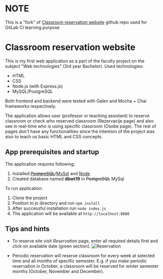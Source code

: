 # NOTE

This is a "fork" of [Classroom reservation website](https://github.com/Lino2007/classroom-reservation-website) github repo used for GitLab CI learning purpose

# Classroom reservation website
This is my first web application as a part of the faculty project on the subject "Web technologies" (3rd year Bachelor). Used technologies:

 - HTML 
 - CSS
 - Node.js (with Express.js)
 - MySQL/PostgreSQL 

Both frontend and backend were tested with Galen and Mocha + Chai frameworks respectively.

The application allows user (professor or teaching assistant) to reserve classroom or check who reserved classroom (Rezervacije page) and also see in real-time who is using specific classroom (Osobe page).  The rest of pages don't have any functionalities since the intention of the project was also to teach us basic HTML and CSS concepts.



 

## App prerequisites and startup
The application requires following:

 1. Installed [~~PostgreSQL~~](https://www.postgresql.org/download/)/[MySql](https://www.mysql.com/downloads/)  and [Node](https://nodejs.org/en/download/) 
 2. Created database named **dbwt19** in ~~PostgreSQL~~ MySql


To run application:
 1. Clone the project
 2. Position to *js* directory and run `npm install`
 3. After successful installation run `node index.js`
 4. The application will be available at `http://localhost:8080`
 



## Tips and hints

 - To reserve site visit *Reservation* page, enter all required details first and click on available date (green section). 
![Reservation](https://i.imgur.com/gNfuEDo.png)

- Periodic reservation will reserve classroom for every week at selected time and all months of specific semester. E.g. if you make periodic reservation in October, a classroom will be reserved for winter semester months (October, November and December).
